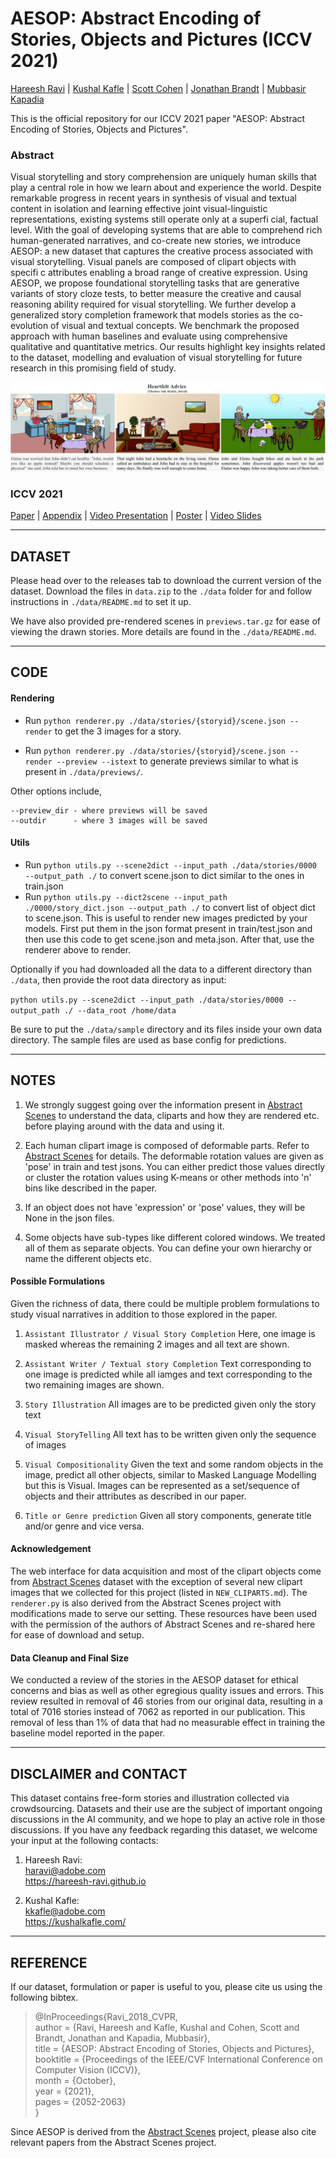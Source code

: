 # AESOP: Abstract Encoding of Stories, Objects and Pictures (ICCV 2021)
[Hareesh Ravi](https://hareesh-ravi.github.io/) | [Kushal Kafle](https://kushalkafle.com/) | [Scott Cohen](https://research.adobe.com/person/scott-cohen/) | [Jonathan Brandt](https://research.adobe.com/person/jonathan-brandt/) | [Mubbasir Kapadia](https://ivi.cs.rutgers.edu/) <br>

This is the official repository for our ICCV 2021 paper "AESOP: Abstract Encoding of Stories, Objects and Pictures". <br> 

### Abstract
Visual storytelling and story comprehension are uniquely human skills that play a central role in how we learn about and experience the world. Despite remarkable progress in recent years in synthesis of visual and textual content in isolation and learning effective joint visual-linguistic representations, existing systems still operate only at a superfi cial, factual level. With the goal of developing systems that are able to comprehend rich human-generated narratives, and co-create new stories, we introduce AESOP: a new dataset that captures the creative process associated with visual storytelling. Visual panels are composed of clipart objects with specifi c attributes enabling a broad range of creative expression. Using AESOP, we propose foundational storytelling tasks that are generative variants of story cloze tests, to better measure the creative and causal reasoning ability required for visual storytelling. We further develop a generalized story completion framework that models stories as the co-evolution of visual and textual concepts. We benchmark the proposed approach with human baselines and evaluate using comprehensive qualitative and quantitative metrics. Our results highlight key insights related to the dataset, modelling and evaluation of visual storytelling for future research in this promising field of study.

![](./iccv2021/aesop_example.png)

### ICCV 2021

[Paper](https://openaccess.thecvf.com/content/ICCV2021/papers/Ravi_AESOP_Abstract_Encoding_of_Stories_Objects_and_Pictures_ICCV_2021_paper.pdf) | [Appendix](https://openaccess.thecvf.com/content/ICCV2021/supplemental/Ravi_AESOP_Abstract_Encoding_ICCV_2021_supplemental.pdf) | [Video Presentation](https://youtu.be/ygGzY1DSSMk) | [Poster](./iccv2021/AESOP_ICCV2021_POSTER.pdf) | [Video Slides](./iccv2021/AESOP_ICCV2021_SLIDES.pdf) <br>

---

## DATASET 

Please head over to the releases tab to download the current version of the dataset. 
Download the files in `data.zip` to the  `./data` folder for and follow instructions in `./data/README.md` to set it up.

We have also provided pre-rendered scenes in `previews.tar.gz` for ease of viewing the drawn stories. More details are
found in the `./data/README.md`. 

---

## CODE

#### Rendering

- Run `python renderer.py ./data/stories/{storyid}/scene.json --render` to get the 3 images for a story. 

- Run `python renderer.py ./data/stories/{storyid}/scene.json --render --preview --istext`
to generate previews similar to what is present in `./data/previews/`.  

Other options include,
```
--preview_dir - where previews will be saved
--outdir      - where 3 images will be saved
```
#### Utils

- Run `python utils.py --scene2dict --input_path ./data/stories/0000 --output_path ./` to convert scene.json to dict similar to the ones in train.json
- Run `python utils.py --dict2scene --input_path ./0000/story_dict.json --output_path ./` to convert list of object dict to scene.json. This is useful to render new images predicted by your models. First put them in the json format present in train/test.json and then use this code to get scene.json and meta.json. After that, use the renderer above to render.

Optionally if you had downloaded all the data to a different directory than `./data`, then provide the root data directory as input:

`python utils.py --scene2dict --input_path ./data/stories/0000 --output_path ./ --data_root /home/data`

Be sure to put the `./data/sample` directory and its files inside your own data directory. The sample files are used as base config for predictions.

---

## NOTES

1. We strongly suggest going over the information present in [Abstract Scenes](https://github.com/GT-Vision-Lab/abstract_scenes_v002) to understand the data, cliparts and how they are rendered etc. before playing around with the data and using it. 

2. Each human clipart image is composed of deformable parts. Refer to [Abstract Scenes](https://github.com/GT-Vision-Lab/abstract_scenes_v002) for details. The deformable rotation values are given as 'pose' in train and test jsons. You can either predict those values directly or cluster the rotation values using K-means or other methods into 'n' bins like described in the paper. 

3. If an object does not have 'expression' or 'pose' values, they will be None in the json files. 

4. Some objects have sub-types like different colored windows. We treated all of them as separate objects. You can define your own hierarchy or name the different objects etc.

#### Possible Formulations

Given the richness of data, there could be multiple problem formulations to study visual narratives in addition to those 
explored in the paper. 

1. `Assistant Illustrator / Visual Story Completion`
Here, one image is masked whereas the remaining 2 images and all text are shown.

2. `Assistant Writer / Textual story Completion`
Text corresponding to one image is predicted while all iamges and text corresponding to the two remaining images are shown. 
  
3. `Story Illustration`
All images are to be predicted given only the story text
  
4. `Visual StoryTelling`
All text has to be written given only the sequence of images
  
5. `Visual Compositionality`
Given the text and some random objects in the image, predict all other objects, similar to Masked Language Modelling but this is Visual. Images can be represented as a set/sequence of objects and their attributes as described in our paper. 
  
6. `Title or Genre prediction`
Given all story components, generate title and/or genre and vice versa.

#### Acknowledgement
The web interface for data acquisition and most of the clipart objects come from [Abstract Scenes](https://github.com/GT-Vision-Lab/abstract_scenes_v002) dataset with the exception of several new clipart images that we collected for this project (listed in `NEW_CLIPARTS.md`). The `renderer.py` is also derived from the Abstract Scenes project with modifications made to serve  our setting. These resources have been used with the permission of the authors of Abstract Scenes and re-shared here for ease of download and setup.

#### Data Cleanup and Final Size

We conducted a review of the stories in the AESOP dataset for ethical concerns and bias as well as other egregious quality issues and errors. This review resulted in removal of 46 stories from our original data, resulting in a total of 7016 stories instead of 7062 as reported in our publication. This removal of less than 1% of data that had no measurable effect in training the baseline model reported in the paper.

---

## DISCLAIMER and CONTACT

This dataset contains free-form stories and illustration collected via crowdsourcing. Datasets and their use are the subject of important ongoing discussions in the AI community, and we hope to play an active role in those discussions. If you have any feedback regarding this dataset, we welcome your input at the following contacts:

1. Hareesh Ravi: <br>
   haravi@adobe.com <br>
   https://hareesh-ravi.github.io <br>

2. Kushal Kafle: <br>
   kkafle@adobe.com <br>
   https://kushalkafle.com/ <br>
   
---

## REFERENCE
If our dataset, formulation or paper is useful to you, please cite us using the following bibtex.

>@InProceedings{Ravi_2018_CVPR, <br>
>author = {Ravi, Hareesh and Kafle, Kushal and Cohen, Scott and Brandt, Jonathan and Kapadia, Mubbasir}, <br>
>title = {AESOP: Abstract Encoding of Stories, Objects and Pictures}, <br>
>booktitle = {Proceedings of the IEEE/CVF International Conference on Computer Vision (ICCV)}, <br>
>month = {October}, <br>
>year = {2021}, <br>
>pages = {2052-2063} <br>
>}

Since AESOP is derived from the [Abstract Scenes](https://github.com/GT-Vision-Lab/abstract_scenes_v002) project, please also cite relevant papers from the Abstract Scenes project.
